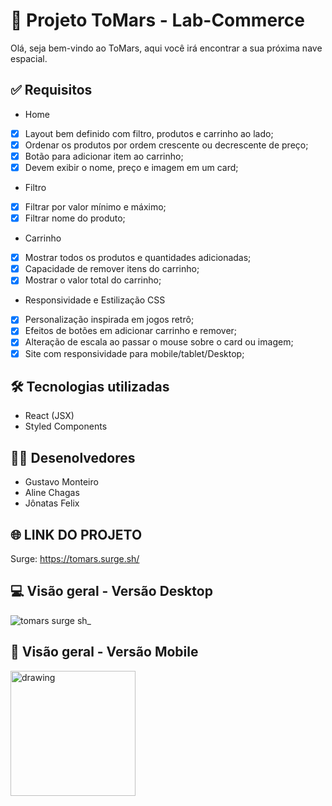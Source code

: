 # 🚀 Projeto ToMars - Lab-Commerce 
Olá, seja bem-vindo ao ToMars, aqui você irá encontrar a sua próxima nave espacial.

## ✅ Requisitos

- Home
- [x] Layout bem definido com filtro, produtos e carrinho ao lado;
- [x] Ordenar os produtos por ordem crescente ou decrescente de preço;
- [x] Botão para adicionar item ao carrinho;
- [x] Devem exibir o nome, preço e imagem em um card;

- Filtro
- [x] Filtrar por valor mínimo e máximo;
- [x] Filtrar nome do produto;

- Carrinho
- [x] Mostrar todos os produtos e quantidades adicionadas;
- [x] Capacidade de remover itens do carrinho;
- [x] Mostrar o valor total do carrinho;

- Responsividade e Estilização CSS
- [x] Personalização inspirada em jogos retrô;
- [x] Efeitos de botões em adicionar carrinho e remover;
- [x] Alteração de escala ao passar o mouse sobre o card ou imagem;
- [x]  Site com responsividade para mobile/tablet/Desktop;

## 🛠 Tecnologias utilizadas
- React (JSX)
- Styled Components  

## 👨‍🚀 Desenolvedores
- Gustavo Monteiro
- Aline Chagas
- Jônatas Felix

## 🌐 LINK DO PROJETO
Surge: https://tomars.surge.sh/

## 💻 Visão geral - Versão Desktop
![tomars surge sh_](https://user-images.githubusercontent.com/20983673/174484314-4da6229b-3499-405f-90fe-74b1575078ca.png)


## 📲 Visão geral - Versão Mobile
<img src="https://user-images.githubusercontent.com/20983673/174484317-c579c6a9-4901-4900-8d0d-fa240a60f662.png" alt="drawing" width="200"/>



